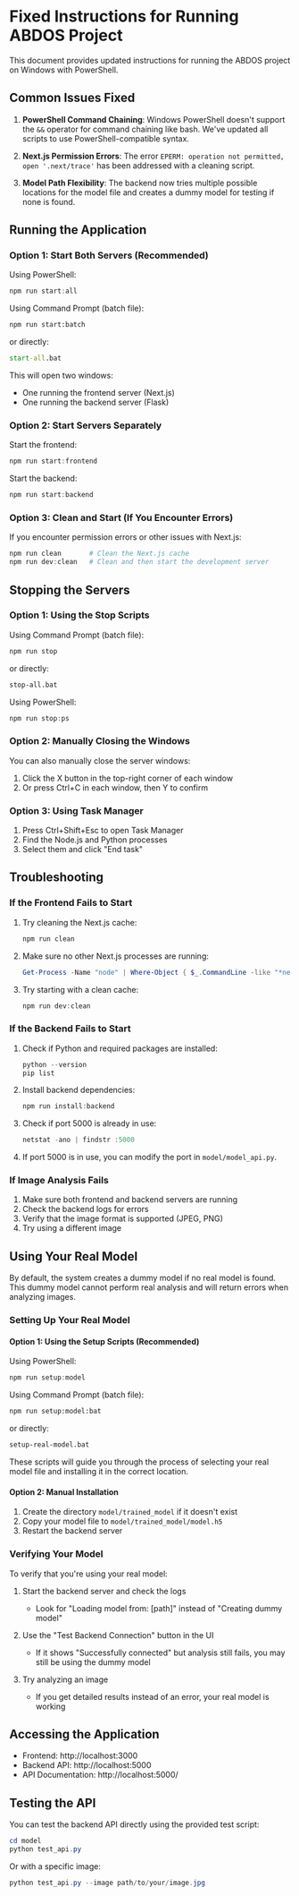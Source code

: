 # Fixed Instructions for Running ABDOS Project

This document provides updated instructions for running the ABDOS project on Windows with PowerShell.

## Common Issues Fixed

1. **PowerShell Command Chaining**: Windows PowerShell doesn't support the `&&` operator for command chaining like bash. We've updated all scripts to use PowerShell-compatible syntax.

2. **Next.js Permission Errors**: The error `EPERM: operation not permitted, open '.next/trace'` has been addressed with a cleaning script.

3. **Model Path Flexibility**: The backend now tries multiple possible locations for the model file and creates a dummy model for testing if none is found.

## Running the Application

### Option 1: Start Both Servers (Recommended)

Using PowerShell:
```powershell
npm run start:all
```

Using Command Prompt (batch file):
```cmd
npm run start:batch
```
or directly:
```cmd
start-all.bat
```

This will open two windows:
- One running the frontend server (Next.js)
- One running the backend server (Flask)

### Option 2: Start Servers Separately

Start the frontend:
```powershell
npm run start:frontend
```

Start the backend:
```powershell
npm run start:backend
```

### Option 3: Clean and Start (If You Encounter Errors)

If you encounter permission errors or other issues with Next.js:

```powershell
npm run clean       # Clean the Next.js cache
npm run dev:clean   # Clean and then start the development server
```

## Stopping the Servers

### Option 1: Using the Stop Scripts

Using Command Prompt (batch file):
```cmd
npm run stop
```
or directly:
```cmd
stop-all.bat
```

Using PowerShell:
```powershell
npm run stop:ps
```

### Option 2: Manually Closing the Windows

You can also manually close the server windows:
1. Click the X button in the top-right corner of each window
2. Or press Ctrl+C in each window, then Y to confirm

### Option 3: Using Task Manager

1. Press Ctrl+Shift+Esc to open Task Manager
2. Find the Node.js and Python processes
3. Select them and click "End task"

## Troubleshooting

### If the Frontend Fails to Start

1. Try cleaning the Next.js cache:
   ```powershell
   npm run clean
   ```

2. Make sure no other Next.js processes are running:
   ```powershell
   Get-Process -Name "node" | Where-Object { $_.CommandLine -like "*next*" } | Stop-Process -Force
   ```

3. Try starting with a clean cache:
   ```powershell
   npm run dev:clean
   ```

### If the Backend Fails to Start

1. Check if Python and required packages are installed:
   ```powershell
   python --version
   pip list
   ```

2. Install backend dependencies:
   ```powershell
   npm run install:backend
   ```

3. Check if port 5000 is already in use:
   ```powershell
   netstat -ano | findstr :5000
   ```

4. If port 5000 is in use, you can modify the port in `model/model_api.py`.

### If Image Analysis Fails

1. Make sure both frontend and backend servers are running
2. Check the backend logs for errors
3. Verify that the image format is supported (JPEG, PNG)
4. Try using a different image

## Using Your Real Model

By default, the system creates a dummy model if no real model is found. This dummy model cannot perform real analysis and will return errors when analyzing images.

### Setting Up Your Real Model

#### Option 1: Using the Setup Scripts (Recommended)

Using PowerShell:
```powershell
npm run setup:model
```

Using Command Prompt (batch file):
```cmd
npm run setup:model:bat
```
or directly:
```cmd
setup-real-model.bat
```

These scripts will guide you through the process of selecting your real model file and installing it in the correct location.

#### Option 2: Manual Installation

1. Create the directory `model/trained_model` if it doesn't exist
2. Copy your model file to `model/trained_model/model.h5`
3. Restart the backend server

### Verifying Your Model

To verify that you're using your real model:

1. Start the backend server and check the logs
   - Look for "Loading model from: [path]" instead of "Creating dummy model"
   
2. Use the "Test Backend Connection" button in the UI
   - If it shows "Successfully connected" but analysis still fails, you may still be using the dummy model

3. Try analyzing an image
   - If you get detailed results instead of an error, your real model is working

## Accessing the Application

- Frontend: http://localhost:3000
- Backend API: http://localhost:5000
- API Documentation: http://localhost:5000/

## Testing the API

You can test the backend API directly using the provided test script:

```powershell
cd model
python test_api.py
```

Or with a specific image:

```powershell
python test_api.py --image path/to/your/image.jpg
``` 